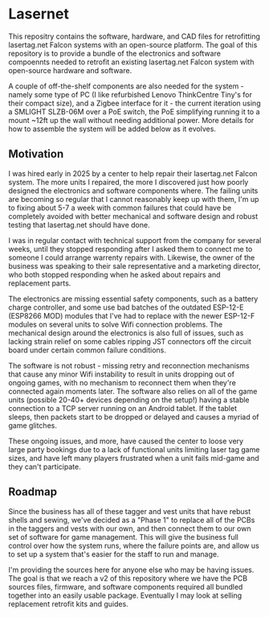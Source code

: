 # Lasernet

This repositry contains the software, hardware, and CAD files for retrofitting lasertag.net Falcon systems with an open-source platform. The goal of this repository is to provide a bundle of the electronics and software compoennts needed to retrofit an existing lasertag.net Falcon system with open-source hardware and software.

A couple of off-the-shelf components are also needed for the system - namely some type of PC (I like refurbished Lenovo ThinkCentre Tiny's for their compact size), and a Zigbee interface for it - the current iteration using a  SMLIGHT SLZB-06M over a PoE switch, the PoE simplifying running it to a mount ~12ft up the wall without needing additional power. More details for how to assemble the system will be added below as it evolves.

## Motivation

I was hired early in 2025 by a center to help repair their lasertag.net Falcon system. The more units I repaired, the more I discovered just how poorly designed the electronics and software components where. The failing units are becoming so regular that I cannot reasonably keep up with them, I'm up to fixing about 5-7 a week with common failures that could have be completely avoided with better mechanical and software design and robust testing that lasertag.net should have done.

I was in regular contact with technical support from the company for several weeks, until they stopped responding after I asked them to connect me to someone I could arrange warrenty repairs with. Likewise, the owner of the business was speaking to their sale representative and a marketing director, who both stopped responding when he asked about repairs and replacement parts. 

The electronics are missing essential safety components, such as a battery charge controller, and some use bad batches of the outdated ESP-12-E (ESP8266 MOD) modules that I've had to replace with the newer ESP-12-F modules on several units to solve Wifi connection problems. The mechanical design around the electronics is also full of issues, such as lacking strain relief on some cables ripping JST connectors off the circuit board under certain common failure conditions.

The software is not robust - missing retry and reconnection mechanisms that cause any minor Wifi instability to result in units dropping out of ongoing games, with no mechanism to reconnect them when they're connected again moments later. The software also relies on all of the game units (possible 20-40+ devices depending on the setup!) having a stable connection to a TCP server running on an Android tablet. If the tablet sleeps, then packets start to be dropped or delayed and causes a myriad of game glitches.

These ongoing issues, and more, have caused the center to loose very large party bookings due to a lack of functional units limiting laser tag game sizes, and have left many players frustrated when a unit fails mid-game and they can't participate.

## Roadmap

Since the business has all of these tagger and vest units that have rebust shells and sewing, we've decided as a "Phase 1" to replace all of the PCBs in the taggers and vests with our own, and then connect them to our own set of software for game management. This will give the business full control over how the system runs, where the failure points are, and allow us to set up a system that's easier for the staff to run and manage.

I'm providing the sources here for anyone else who may be having issues. The goal is that we reach a v2 of this repository where we have the PCB sources files, firmware, and software components required all bundled together into an easily usable package. Eventually I may look at selling replacement retrofit kits and guides.


